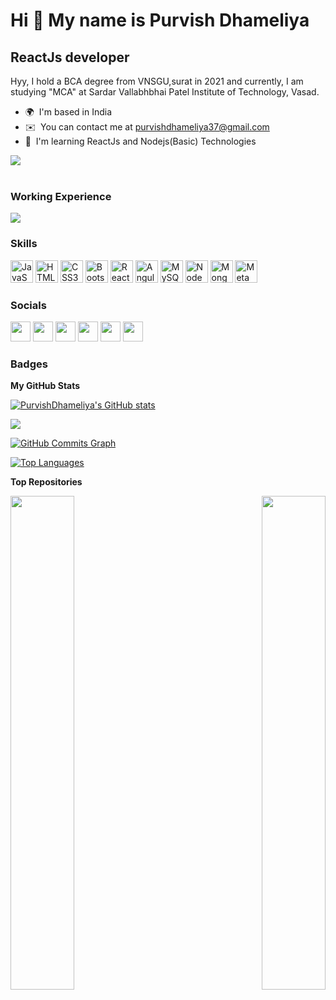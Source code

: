 Hi 👋 My name is Purvish Dhameliya
==================================

ReactJs developer
-----------------

Hyy, I hold a BCA degree from VNSGU,surat in 2021 and currently, I am studying "MCA" at Sardar Vallabhbhai Patel Institute of Technology, Vasad.

* 🌍  I'm based in India
* ✉️  You can contact me at [purvishdhameliya37@gmail.com](mailto:purvishdhameliya37@gmail.com)
* 🧠  I'm learning ReactJs and Nodejs(Basic) Technologies

<a href="https://www.twitter.com/purvish37" target="_blank" rel="noreferrer"><img
src="https://img.shields.io/twitter/follow/purvish37?logo=twitter&style=for-the-badge&color=facc15&labelColor=000000"
/></a><br /><br />

### Working Experience
<a href="https://www.upwork.com/freelancers/~01d9e6d7d8dcbb86dc" target="_blank" rel="noreferrer"><img
src="https://img.shields.io/badge/UpWork-6FDA44?style=for-the-badge&logo=Upwork&logoColor=white" /></a>

### Skills

<p align="left">
<a href="https://developer.mozilla.org/en-US/docs/Web/JavaScript" target="_blank" rel="noreferrer"><img src="https://raw.githubusercontent.com/danielcranney/readme-generator/main/public/icons/skills/javascript-colored.svg" width="36" height="36" alt="JavaScript" /></a>
<a href="https://developer.mozilla.org/en-US/docs/Glossary/HTML5" target="_blank" rel="noreferrer"><img src="https://raw.githubusercontent.com/danielcranney/readme-generator/main/public/icons/skills/html5-colored.svg" width="36" height="36" alt="HTML5" /></a>
<a href="https://www.w3.org/TR/CSS/#css" target="_blank" rel="noreferrer"><img src="https://raw.githubusercontent.com/danielcranney/readme-generator/main/public/icons/skills/css3-colored.svg" width="36" height="36" alt="CSS3" /></a>
<a href="https://getbootstrap.com/" target="_blank" rel="noreferrer"><img src="https://raw.githubusercontent.com/danielcranney/readme-generator/main/public/icons/skills/bootstrap-colored.svg" width="36" height="36" alt="Bootstrap" /></a>
<a href="https://reactjs.org/" target="_blank" rel="noreferrer"><img src="https://raw.githubusercontent.com/danielcranney/readme-generator/main/public/icons/skills/react-colored.svg" width="36" height="36" alt="React" /></a>
<a href="https://angular.io/" target="_blank" rel="noreferrer"><img src="https://raw.githubusercontent.com/danielcranney/readme-generator/main/public/icons/skills/angularjs-colored.svg" width="36" height="36" alt="Angular" /></a>
<a href="https://www.mysql.com/" target="_blank" rel="noreferrer"><img src="https://raw.githubusercontent.com/danielcranney/readme-generator/main/public/icons/skills/mysql-colored.svg" width="36" height="36" alt="MySQL" /></a>
<a href="https://nodejs.org/en/" target="_blank" rel="noreferrer"><img src="https://raw.githubusercontent.com/danielcranney/readme-generator/main/public/icons/skills/nodejs-colored.svg" width="36" height="36" alt="NodeJS" /></a>
<a href="https://www.mongodb.com/" target="_blank" rel="noreferrer"><img src="https://raw.githubusercontent.com/danielcranney/readme-generator/main/public/icons/skills/mongodb-colored.svg" width="36" height="36" alt="MongoDB" /></a>
<a href="https://metamask.io/" target="_blank" rel="noreferrer"><img src="https://raw.githubusercontent.com/danielcranney/readme-generator/main/public/icons/skills/metamask-colored.svg" width="36" height="36" alt="MetaMask" /></a>
</p>


### Socials

<p align="left"> <a href="https://www.facebook.com/purvishdhameliya37" target="_blank" rel="noreferrer"><img src="https://raw.githubusercontent.com/danielcranney/readme-generator/main/public/icons/socials/facebook.svg" width="32" height="32" /></a> <a href="https://www.github.com/PurvishDhameliya" target="_blank" rel="noreferrer"><img src="https://raw.githubusercontent.com/danielcranney/readme-generator/main/public/icons/socials/github.svg" width="32" height="32" /></a> <a href="http://www.instagram.com/purvish_dhameliya" target="_blank" rel="noreferrer"><img src="https://raw.githubusercontent.com/danielcranney/readme-generator/main/public/icons/socials/instagram.svg" width="32" height="32" /></a> <a href="https://www.linkedin.com/in/purvish-dhameliya" target="_blank" rel="noreferrer"><img src="https://raw.githubusercontent.com/danielcranney/readme-generator/main/public/icons/socials/linkedin.svg" width="32" height="32" /></a> <a href="https://www.stackoverflow.com/users/purvish-dhameliya" target="_blank" rel="noreferrer"><img src="https://raw.githubusercontent.com/danielcranney/readme-generator/main/public/icons/socials/stackoverflow.svg" width="32" height="32" /></a> <a href="https://www.twitter.com/purvish37" target="_blank" rel="noreferrer"><img src="https://raw.githubusercontent.com/danielcranney/readme-generator/main/public/icons/socials/twitter.svg" width="32" height="32" /></a></p>

### Badges

<b>My GitHub Stats</b>

<a href="http://www.github.com/PurvishDhameliya"><img src="https://github-readme-stats.vercel.app/api?username=PurvishDhameliya&show_icons=true&hide=prs,&title_color=f97316&text_color=ef4444&icon_color=facc15&bg_color=000000&hide_border=true&show_icons=true" alt="PurvishDhameliya's GitHub stats" /></a>

<a href="http://www.github.com/PurvishDhameliya"><img src="https://github-readme-streak-stats.herokuapp.com/?user=PurvishDhameliya&stroke=ef4444&background=000000&ring=f97316&fire=f97316&currStreakNum=ef4444&currStreakLabel=f97316&sideNums=ef4444&sideLabels=ef4444&dates=ef4444&hide_border=true" /></a>

<a href="http://www.github.com/PurvishDhameliya"><img src="https://activity-graph.herokuapp.com/graph?username=PurvishDhameliya&bg_color=000000&color=ef4444&line=facc15&point=ef4444&area_color=000000&area=true&hide_border=true&custom_title=GitHub%20Commits%20Graph" alt="GitHub Commits Graph" /></a>

<a href="https://github.com/PurvishDhameliya" align="left"><img src="https://github-readme-stats.vercel.app/api/top-langs/?username=PurvishDhameliya&langs_count=10&title_color=f97316&text_color=ef4444&icon_color=facc15&bg_color=000000&hide_border=true&locale=en&custom_title=Top%20%Languages" alt="Top Languages" /></a>

<b>Top Repositories</b>

<div width="100%" align="center"><a href="https://github.com/PurvishDhameliya/TeamMeet-Frontend" align="left"><img align="left" width="45%" src="https://github-readme-stats.vercel.app/api/pin/?username=PurvishDhameliya&repo=TeamMeet-Frontend&title_color=f97316&text_color=ef4444&icon_color=facc15&bg_color=000000&hide_border=true&locale=en" /></a><a href="https://github.com/PurvishDhameliya/TeamMeet-Backend" align="right"><img align="right" width="45%" src="https://github-readme-stats.vercel.app/api/pin/?username=PurvishDhameliya&repo=TeamMeet-Backend&title_color=f97316&text_color=ef4444&icon_color=facc15&bg_color=000000&hide_border=true&locale=en" /></a></div><br /><br /><br /><br /><br /><br /><br />
